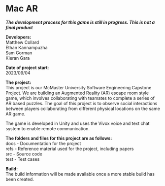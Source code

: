 # Mac AR
***The development process for this game is still in progress. This is not a final product***

**Developers:**  
Matthew Collard  
Ethan Kannampuzha  
Sam Gorman  
Kieran Gara  

**Date of project start**:  
2023/09/04

**The project:**  
This project is our McMaster University Software Engineering Capstone Project. We are building an Augmented Reality (AR) escape room style game, which involves collaborating with teamates to complete a series of AR based puzzles. The goal of this project is to observe social interactions between players collaborating from different physical locations on the same AR game.  

The game is developed in Unity and uses the Vivox voice and text chat system to enable remote communication.

**The folders and files for this project are as follows:**  
docs - Documentation for the project  
refs - Reference material used for the project, including papers  
src - Source code  
test - Test cases  

**Build:**  
The build information will be made available once a more stable build has been created.
